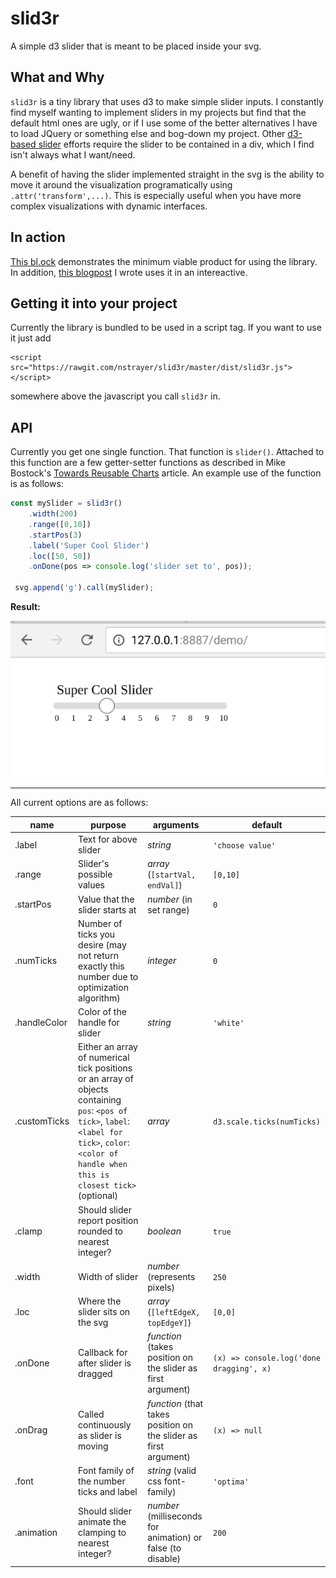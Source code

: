 # slid3r
A simple d3 slider that is meant to be placed inside your svg.

## What and Why
`slid3r` is a tiny library that uses d3 to make simple slider inputs. I constantly find myself wanting to implement sliders in
my projects but find that the default html ones are ugly, or if I use some of the better alternatives I have to load JQuery or something
else and bog-down my project. Other [d3-based slider](http://sujeetsr.github.io/d3.slider/) efforts require the slider to be contained in a div, which I find isn't always what I want/need.


A benefit of having the slider implemented straight in the svg is the ability to move it around the visualization programatically using `.attr('transform',...)`.
This is especially useful when you have more complex visualizations with dynamic interfaces.

## In action

[This bl.ock](https://bl.ocks.org/nstrayer/558a63263bd60b3a722c92a2fe338345) demonstrates the minimum viable product for using the library. In addition, [this blogpost](http://livefreeordichotomize.com/2017/08/14/the-exponential-power-series/) I wrote uses it in an intereactive.

## Getting it into your project
Currently the library is bundled to be used in a script tag. If you want to use it just add 
```
<script src="https://rawgit.com/nstrayer/slid3r/master/dist/slid3r.js"></script>
```

somewhere above the javascript you call `slid3r` in. 

## API

Currently you get one single function. That function is `slider()`. Attached to this function are a few getter-setter functions as described in Mike Bostock's [Towards Reusable Charts](https://bost.ocks.org/mike/chart/)
article. An example use of the function is as follows:

```js
const mySlider = slid3r()
    .width(200)
    .range([0,10])
    .startPos(3)
    .label('Super Cool Slider')
    .loc([50, 50])
    .onDone(pos => console.log('slider set to', pos));
  
 svg.append('g').call(mySlider);
```

__Result:__

![](images/simpleDemo.png)

---

All current options are as follows:

| name      | purpose |     arguments | default |
| --------- | ------- | ------------- | --------|
| .label    | Text for above slider | _string_ | `'choose value'` |
| .range    | Slider's possible values  | _array_ (`[startVal, endVal]`)| `[0,10]` |
| .startPos | Value that the slider starts at | _number_ (in set range) | `0` |
| .numTicks | Number of ticks you desire (may not return exactly this number due to optimization algorithm) | _integer_  | `0` |
| .handleColor | Color of the handle for slider | _string_  | `'white'` |
| .customTicks | Either an array of numerical tick positions or an array of objects containing `pos`: `<pos of tick>`, `label`: `<label for tick>`, `color`: `<color of handle when this is closest tick>` (optional) | _array_  | `d3.scale.ticks(numTicks)` |
| .clamp    | Should slider report position rounded to nearest integer? | _boolean_ | `true` |
| .width    | Width of slider  | _number_ (represents pixels) | `250` |
| .loc      | Where the slider sits on the svg | _array_ (`[leftEdgeX, topEdgeY]`) | `[0,0]` |
| .onDone   | Callback for after slider is dragged | _function_ (takes position on the slider as first argument) | `(x) => console.log('done dragging', x)` |
| .onDrag   | Called continuously as slider is moving| _function_ (that takes position on the slider as first argument) | `(x) => null` |
| .font     | Font family of the number ticks and label | _string_ (valid css font-family) | `'optima'`
| .animation | Should slider animate the clamping to nearest integer? | _number_ (milliseconds for animation) or false (to disable) | `200` |
